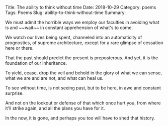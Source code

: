 Title: The ability to think without time
Date: 2018-10-29
Category: poems
Tags: Poems
Slug: ability-to-think-without-time
Summary: 

<div class="post-poem">
We must admit
the horrible ways
we employ
our faculties
in avoiding
what is
and ~~wait~~
in constant
apprehension
of what's to come.  

We watch our lives
being spent,
channeled
into an automaticity
of prognostics,
of supreme architecture,
except for a rare glimpse
of cessation
here or there.

That the past should
predict the present
is preposterous.
And yet, it is
the foundation
of our inheritance.

To yield, cease,
drop the veil
and behold
in the glory of
what we can sense,
what we are and are not,
and
what can heal us.

To see without time,
is not seeing past, but
to be here,
in awe and
constant surprise.

And not on the lookout or defense
of that which once hurt you,
from where it'll strike again,
and all the plans you have for it.

In the now,
it is gone,
and perhaps you too
will have to shed
that history.
</div>
